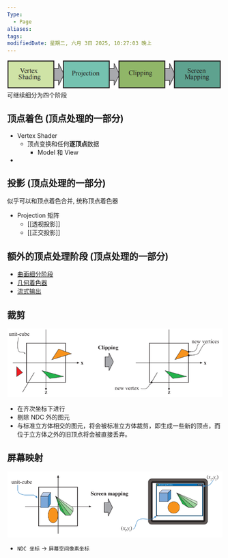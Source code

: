 ```yaml
---
Type:
  - Page
aliases: 
tags: 
modifiedDate: 星期二, 六月 3日 2025, 10:27:03 晚上
---
```


![](assets/光栅化渲染管线-1.png)
可继续细分为四个阶段

## 顶点着色 (顶点处理的一部分)

- Vertex Shader
    - 顶点变换和任何**逐顶点**数据
        - Model 和 View
- 

## 投影 (顶点处理的一部分)

似乎可以和顶点着色合并, 统称顶点着色器
- Projection 矩阵
    - [[透视投影]]
    - [[正交投影]]

## 额外的顶点处理阶段 (顶点处理的一部分)

- [曲面细分阶段](曲面细分阶段.md)
- [几何着色器](几何着色器.md)
- [流式输出](流式输出.md)

## 裁剪

![](assets/光栅化渲染管线-3.png)
- 在齐次坐标下进行
- 剔除 NDC 外的图元
- 与标准立方体相交的图元，将会被标准立方体裁剪，即生成一些新的顶点，而位于立方体之外的旧顶点将会被直接丢弃。

## 屏幕映射

![](assets/光栅化渲染管线-2.png)
- `NDC 坐标` -> ` 屏幕空间像素坐标 `
